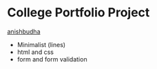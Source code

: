 # College Portfolio Project
[anishbudha](http://anishbudha.com.np/)
- Minimalist (lines)
- html and css
- form and form validation
